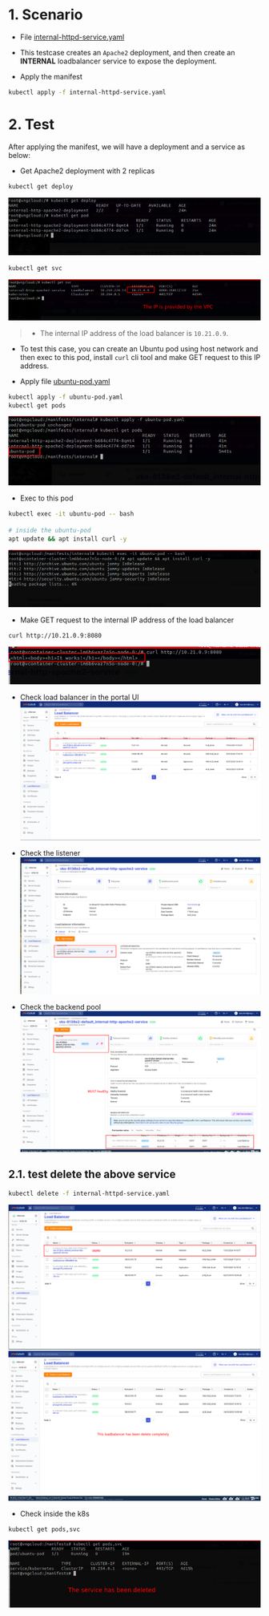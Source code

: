 # 1. Scenario
- File [internal-httpd-service.yaml](./../manifests/internal/internal-httpd-service.yaml)
- This testcase creates an `Apache2` deployment, and then create an **INTERNAL** loadbalancer service to expose the deployment.

- Apply the manifest
```bash
kubectl apply -f internal-httpd-service.yaml
```

# 2. Test
After applying the manifest, we will have a deployment and a service as below:
- Get Apache2 deployment with 2 replicas
```bash
kubectl get deploy
```
![](./img/internal/02.png)

```bash
kubectl get svc
```
![](./img/internal/01.png)
> - The internal IP address of the load balancer is `10.21.0.9`.

- To test this case, you can create an Ubuntu pod using host network and then exec to this pod, install `curl` cli tool and make GET request to this IP address.

- Apply file [ubuntu-pod.yaml](./../manifests/internal/ubuntu-pod.yaml)
```bash
kubectl apply -f ubuntu-pod.yaml
kubectl get pods
```
![](./img/internal/03.png)

- Exec to this pod
```bash
kubectl exec -it ubuntu-pod -- bash

# inside the ubuntu-pod
apt update && apt install curl -y
```
![](./img/internal/04.png)

- Make GET request to the internal IP address of the load balancer
```bash
curl http://10.21.0.9:8080
```
![](./img/internal/05.png)

- Check load balancer in the portal UI
![](./img/internal/06.png)

- Check the listener
![](./img/internal/07.png)

- Check the backend pool
![](./img/internal/08.png)

## 2.1. test delete the above service
```bash
kubectl delete -f internal-httpd-service.yaml
```
![](./img/internal/09.png)
![](./img/internal/10.png)

- Check inside the k8s
```bash
kubectl get pods,svc
```
![](./img/internal/11.png)